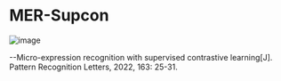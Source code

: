 # MER-Supcon
![image](https://github.com/hahaluluyo/Micro-expression-recognition-with-supervised-contrastive-learning/assets/95153290/7efe5207-da42-4a2f-b0b8-5a94c0f987d3)

--Micro-expression recognition with supervised contrastive learning[J]. Pattern Recognition Letters, 2022, 163: 25-31.
